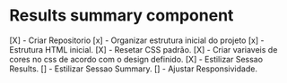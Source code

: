
# Results summary component

[X] - Criar Repositorio
[x] - Organizar estrutura inicial do projeto
[x] - Estrutura HTML inicial.
[X] - Resetar CSS padrão.
[X] - Criar variaveis de cores no css de acordo com o design definido.
[X] - Estilizar Sessao Results.
[] - Estilizar Sessao Summary.
[] - Ajustar Responsividade.


<!--
  Your Result
  76
  of 100

  Great
  You scored higher than 65% of the people who have taken these tests.
  
  Summary

  Reaction
  80 / 100

  Memory
  92 / 100

  Verbal
  61 / 100

  Visual
  72 / 100

  Continue
->